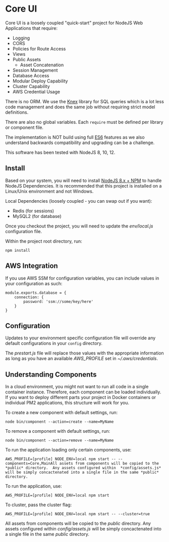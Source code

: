 # Core UI

Core UI is a loosely coupled "quick-start" project for NodeJS Web Applications that require:

- Logging
- CORS
- Policies for Route Access
- Views
- Public Assets
	- Asset Concatenation
- Session Management
- Database Access
- Modular Deploy Capability
- Cluster Capability
- AWS Credential Usage

There is no ORM.  We use the [Knex](http://knexjs.org/) library for SQL queries which is a lot less code management and does the same job without requiring strict model definitions.

There are also no global variables.  Each `require` must be defined per library or component file.

The implementation is NOT build using full [ES6](https://www.w3schools.com/js/js_es6.asp) features as we also understand backwards compatibility and upgrading can be a challenge.

This software has been tested with NodeJS 8, 10, 12.

## Install ##

Based on your system, you will need to install [NodeJS 8.x + NPM](http://nodejs.org/download/) to handle NodeJS Dependencies.  It is recommended that this project is installed on a Linux/Unix environment and not Windows.

Local Dependencies (loosely coupled - you can swap out if you want):

* Redis (for sessions)
* MySQL2 (for database)

Once you checkout the project, you will need to update the *env/local.js* configuration file.

Within the project root directory, run:

	npm install

## AWS Integration
If you use AWS SSM for configuration variables, you can include values in your configuration as such:

	module.exports.database = {
		connection: {
			password: 'ssm://some/key/here'
		}
	}

## Configuration
Updates to your environment specific configuration file will override any default configurations in your `config` directory.

The *prestart.js* file will replace those values with the appropriate information as long as you have
an available *AWS_PROFILE* set in *~/.aws/credentials*.

## Understanding Components
In a cloud environment, you might not want to run all code in a single container instance. Therefore, each component can be loaded individually. If you want to deploy different parts your project in Docker containers or individual PM2 applications, this structure will work for you.

To create a new component with default settings, run:

	node bin/component --action=create --name=MyName

To remove a component with default settings, run:

	node bin/component --action=remove --name=MyName

To run the application loading only certain components, use:

	AWS_PROFILE=[profile] NODE_ENV=local npm start -- --components=Core,MainAll assets from components will be copied to the *public* directory.  Any assets configured within  *config/assets.js* will be simply concactenated into a single file in the same *public* directory.

To run the application, use:

	AWS_PROFILE=[profile] NODE_ENV=local npm start

To cluster, pass the cluster flag:

	AWS_PROFILE=[profile] NODE_ENV=local npm start -- --cluster=true

All assets from components will be copied to the *public* directory.  Any assets configured within  *config/assets.js* will be simply concactenated into a single file in the same *public* directory.

